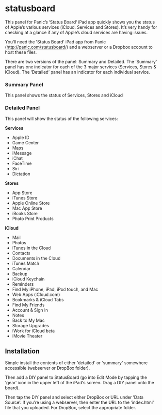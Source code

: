 statusboard
===========

This panel for Panic’s ‘Status Board‘ iPad app quickly shows you the status of Apple’s various services (iCloud, Services and Stores). It’s very handy for checking at a glance if any of Apple’s cloud services are having issues.

You'll need the 'Status Board' iPad app from Panic (http://panic.com/statusboard/) and a webserver or a Dropbox account to host these files.

There are two versions of the panel: Summary and Detailed. The ‘Summary’ panel has one indicator for each of the 3 major services (Services, Stores & iCloud). The ‘Detailed’ panel has an indicator for each individual service.

### Summary Panel
This panel shows the status of Services, Stores and iCloud

### Detailed Panel
This panel will show the status of the following services:

__Services__
- Apple ID
- Game Center
- Maps
- iMessage
- iChat
- FaceTime
- Siri
- Dictation

 __Stores__
- App Store
- iTunes Store
- Apple Online Store
- Mac App Store
- iBooks Store
- Photo Print Products

__iCloud__
- Mail
- Photos
- iTunes in the Cloud
- Contacts
- Documents in the Cloud
- iTunes Match
- Calendar
- Backup
- iCloud Keychain
- Reminders
- Find My iPhone, iPad, iPod touch, and Mac
- Web Apps (iCloud.com)
- Bookmarks & iCloud Tabs
- Find My Friends
- Account & Sign In
- Notes
- Back to My Mac
- Storage Upgrades
- iWork for iCloud beta
- iMovie Theater


## Installation

Simple install the contents of either 'detailed' or 'summary' somewhere accessible (webserver or DropBox folder).

Then add a DIY panel to StatusBoard (go into Edit Mode by tapping the 'gear' icon in the upper left of the iPad's screen. Drag a DIY panel onto the board).

Then tap the DIY panel and select either DropBox or URL under 'Data Source'. If you're using a webserver, then enter the URL to the 'index.html' file that you uploaded. For DropBox, select the appropriate folder.

